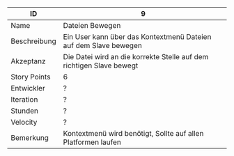 | ID         |9|
|------------|-|
|Name        |Dateien Bewegen|
|Beschreibung|Ein User kann über das Kontextmenü Dateien  auf dem Slave bewegen|
|Akzeptanz   |Die Datei wird an die korrekte Stelle auf dem richtigen Slave bewegt|
|Story Points|6|
|Entwickler  |?|
|Iteration   |?|
|Stunden     |?|
|Velocity    |?|
|Bemerkung   |Kontextmenü wird benötigt, Sollte auf allen Platformen laufen|
